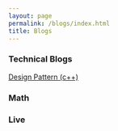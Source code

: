 ```yaml
---
layout: page
permalink: /blogs/index.html
title: Blogs
---
```


### Technical Blogs
[Design Pattern (c++)](./blogs/designpattern-cpp/index.md)

### Math

### Live

